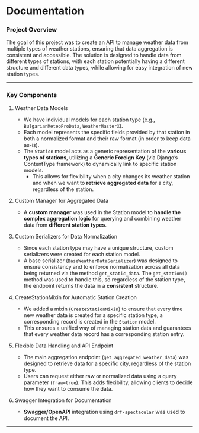 # Documentation

### Project Overview

The goal of this project was to create an API to manage weather data from multiple types of weather stations, ensuring that data aggregation is consistent and accessible. 
The solution is designed to handle data from different types of stations, with each station potentially having a different structure and different data types, while allowing for easy integration of new station types.

---

### Key Components

1. Weather Data Models
   - We have individual models for each station type (e.g., `BulgarianMeteoProData`, `WeatherMasterX`).
   - Each model represents the specific fields provided by that station in both a normalized format and their raw format (in order to keep data as-is).
   - The `Station` model acts as a generic representation of the **various types of stations**, utilizing a **Generic Foreign Key** (via Django’s ContentType framework) to dynamically link to specific station models.
     - This allows for flexibility when a city changes its weather station and when we want to **retrieve aggregated data** for a city, regardless of the station.
    
2. Custom Manager for Aggregated Data
   - A **custom manager** was used in the Station model to **handle the complex aggregation logic** for querying and combining weather data from **different station types**.
  
3. Custom Serializers for Data Normalization
   - Since each station type may have a unique structure, custom serializers were created for each station model.
   - A base serializer (`BaseWeatherDataSerializer`) was designed to ensure consistency and to enforce normalization across all data being returned via the method `get_static_data`.
     The `get_station()` method was used to handle this, so regardless of the station type, the endpoint returns the data in a **consistent** structure.

4. CreateStationMixin for Automatic Station Creation
   - We added a mixin (`CreateStationMixin`) to ensure that every time new weather data is created for a specific station type, a corresponding record is created in the `Station` model.
   - This ensures a unified way of managing station data and guarantees that every weather data record has a corresponding station entry.

5. Flexible Data Handling and API Endpoint
   - The main aggregation endpoint (`get_aggregated_weather_data`) was designed to retrieve data for a specific city, regardless of the station type.
   - Users can request either raw or normalized data using a query parameter (`?raw=true`). This adds flexibility, allowing clients to decide how they want to consume the data.
  
6. Swagger Integration for Documentation
   - **Swagger/OpenAPI** integration using `drf-spectacular` was used to document the API.

---

